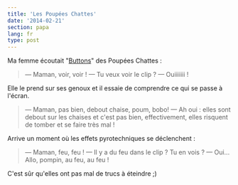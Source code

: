 ```yaml
---
title: 'Les Poupées Chattes'
date: '2014-02-21'
section: papa
lang: fr
type: post
---
```


Ma femme écoutait "[Buttons](https://www.youtube.com/watch?v=VCLxJd1d84s)" des Poupées Chattes :

> — Maman, voir, voir !
> — Tu veux voir le clip ?
> — Ouiiiiiii !

Elle le prend sur ses genoux et il essaie de comprendre ce qui se passe à l'écran.

> — Maman, pas bien, debout chaise, poum, bobo!
> — Ah oui : elles sont debout sur les chaises et c'est pas bien, effectivement, elles risquent de tomber et se faire très mal !

Arrive un moment où les effets pyrotechniques se déclenchent :

> — Maman, feu, feu !
> — Il y a du feu dans le clip ? Tu en vois ?
> — Oui... Allo, pompin, au feu, au feu !

C'est sûr qu'elles ont pas mal de trucs à éteindre ;)
